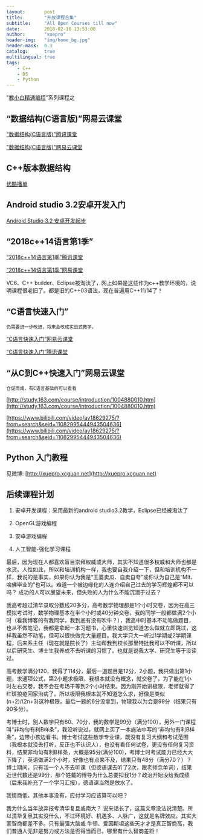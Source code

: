 ```yaml
---
layout:       post
title:        "开放课程合集"
subtitle:     "All Open Courses till now"
date:         2018-02-10 13:53:00
author:       "xuepro"
header-img:   "img/home_bg.jpg"
header-mask:  0.3
catalog:      true
multilingual: true
tags:
    - C++ 
    - DS
    - Python
---
```


"[教小白精通编程](https://weibo.com/6196175626)"系列课程之


##  “数据结构(C语言版)”网易云课堂

["数据结构(C语言版)"腾讯课堂](http://ke.qq.com/course/258409) 

["数据结构(C语言版)"网易云课堂](http://study.163.com/course/introduction.htm?courseId=1004703004&utm_campaign=commission&utm_source=cp-400000000236023&utm_medium=share) 

## C++版本数据结构

  [优酷播单](http://list.youku.com/albumlist/show/id_51452688) 

## Android studio 3.2安卓开发入门

[Android Studio 3.2 安卓开发起步](https://ke.qq.com/course/288985?tuin=ac5537fd)

##  “2018c++14语言第1季”  

[“2018c++14语言第1季”腾讯课堂](http://ke.qq.com/course/276765) 

[“2018c++14语言第1季”网易课堂](http://study.163.com/course/introduction.htm?courseId=1004929015&utm_campaign=commission&utm_source=cp-400000000236023&utm_medium=share) 

VC6、C++ builder、Eclipse被淘汰了，网上如果是这些作为c++教学环境的，说明课程很老旧了。都是旧的C++03语法，现在普遍用C++11/14了！ 

##  “C语言快速入门”  

    仍需要进一步改进，将来会改成实战式教学。

[“C语言快速入门”网易云课堂](http://study.163.com/course/courseMain.htm?courseId=1004489020&utm_campaign=commission&utm_source=cp-400000000236023&utm_medium=share) 

[“C语言快速入门”腾讯课堂](http://ke.qq.com/course/246134) 


##  “从C到C++快速入门”网易云课堂 

    仓促而成，有C语言基础的可以看看

[http://study.163.com/course/introduction/1004880010.htm](http://study.163.com/course/introduction/1004880010.htm)

[https://www.bilibili.com/video/av18629275/?from=search&seid=11082995444943504636](https://www.bilibili.com/video/av18629275/?from=search&seid=11082995444943504636)


## Python 入门教程

见微博: [http://xuepro.xcguan.net](http://xuepro.xcguan.net)


## 后续课程计划

1. 安卓开发课程：采用最新的android studio3.2教学，Eclipse已经被淘汰了

2. OpenGL游戏编程

3. 安卓游戏编程

4. 人工智能-强化学习课程


最后，因为现在人都喜欢盲目崇拜权威或大师，其实不知道很多权威和大师也都是水货。人性如此，所以和培训机构一样，我也要自我介绍一下，但和培训机构不一样，我说的是事实，如果你认为我是“王婆卖瓜、自卖自夸”或你认为自己是“MIt、哈佛毕业的”也可以。难道一个被边缘化的人连介绍自己过去的学习辉煌都不可以吗？ 成功的人可以展望未来，但失败的人为什么不能沉湎于过去？

我高考超过清华录取分数线20多分，高考数学物理都是1个小时交卷，因为在高三模拟考试时，数学物理基本在半个小时或40分钟交卷，我的同学一般都做满2个小时（看我博客的有我同学，我到底有没有吹牛？），我高中时基本不动笔做题目，也从不做笔记，我都是拿起一本习题书，心里快速浏览知道怎么做就立即跳过，这样我虽然不动笔，但可以很快做完大量题目。我大学只大一听过1学期或2学期课程，后来系主任（现在就是院长了）主动帮我到校长那里特批我可以不听课，所以以后研究生、博士生我养成不去听课的习惯了。也就是说我大学、研究生等于没读过。

高考数学满分120，我得了114分，最后一道题目是12分，2小题，我只做出第1小题，求通项公式，第2小题求极限，我根本就没有概念，就交卷了，为了能在1小时左右交卷，我不会在考场干等到2个小时结束。因为刚开始讲极限，老师就得了红斑狼疮回家治病了。所以极限我根本就不知道怎么求，好像是类似(n+2)/(2n+3)这种极限。最后一题的6分没拿到，物理我以为会是99分（结果只有90多分）。

考博士时，别人数学只有60、70分，我的数学是99分（满分100），另外一门课程叫“非均匀有利B样条”，我没听说过，就网上买了一本施法中写的“非均匀有利B样条”，边带小孩边看书。博士考试这些数学专业课，既没有复习大纲和考试范围（我根本就没去打听，反正也不认识人），也没有看任何试卷，更没有任何复习资料，结果非均匀有利B样条，大概是95分(满分100)，考博士时考试能力已经大大下降了，英语做满2个小时，好像也有点来不及，结果只有48分（满分70？）？  博士期间，只有我一个人不去听课（但德语课去听了2次，跟老师念单词），结果近世代数还是99分，那个姓戴的博导为什么总要扣我1分？政治开始没给我成绩（后来我补充了一个学习汇报），德语课当然是放水了。

我情商低，其他本事没有，应付学习应该算可以吧？

我为什么当年放弃报考清华复旦或南大？ 说来话长了，这篇文章没法说清楚。所以清华复旦其实没什么，不过环境好、机遇多、人脉广，这就是名牌效应。其实大家智商都差不多。只有最强大脑或 牛顿、爱因斯坦这些天才才是真正智商高，我们普通人无非是努力或方法是否得当而已，哪里有什么智商差距！



